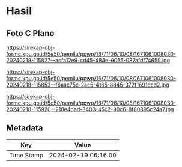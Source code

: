 # Hasil

## Foto C Plano

https://sirekap-obj-formc.kpu.go.id/5e50/pemilu/ppwp/16/71/06/10/08/1671061008030-20240218-115827--acfa12e9-cd45-484e-9055-087afdf74659.jpg

https://sirekap-obj-formc.kpu.go.id/5e50/pemilu/ppwp/16/71/06/10/08/1671061008030-20240218-115853--f6aac75c-2ac5-4165-8845-372f1691dcd2.jpg

https://sirekap-obj-formc.kpu.go.id/5e50/pemilu/ppwp/16/71/06/10/08/1671061008030-20240218-115920--210e4dad-3403-45c2-90c6-8f80895c24a7.jpg


## Metadata

| Key        | Value               |
| ---------- | ------------------- |
| Time Stamp | 2024-02-19 06:16:00 |



